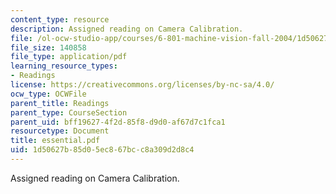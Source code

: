 ```yaml
---
content_type: resource
description: Assigned reading on Camera Calibration.
file: /ol-ocw-studio-app/courses/6-801-machine-vision-fall-2004/1d50627b85d05ec867bcc8a309d2d8c4_essential.pdf
file_size: 140858
file_type: application/pdf
learning_resource_types:
- Readings
license: https://creativecommons.org/licenses/by-nc-sa/4.0/
ocw_type: OCWFile
parent_title: Readings
parent_type: CourseSection
parent_uid: bff19627-4f2d-85f8-d9d0-af67d7c1fca1
resourcetype: Document
title: essential.pdf
uid: 1d50627b-85d0-5ec8-67bc-c8a309d2d8c4
---
```

Assigned reading on Camera Calibration.